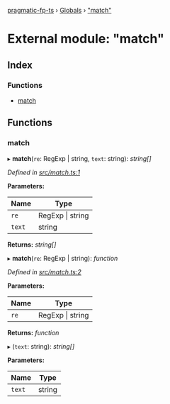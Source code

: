 [pragmatic-fp-ts](../README.md) › [Globals](../globals.md) › ["match"](_match_.md)

# External module: "match"

## Index

### Functions

* [match](_match_.md#match)

## Functions

###  match

▸ **match**(`re`: RegExp | string, `text`: string): *string[]*

*Defined in [src/match.ts:1](https://github.com/hermann-p/pragmatic-fp-ts/blob/ff16101/src/match.ts#L1)*

**Parameters:**

Name | Type |
------ | ------ |
`re` | RegExp &#124; string |
`text` | string |

**Returns:** *string[]*

▸ **match**(`re`: RegExp | string): *function*

*Defined in [src/match.ts:2](https://github.com/hermann-p/pragmatic-fp-ts/blob/ff16101/src/match.ts#L2)*

**Parameters:**

Name | Type |
------ | ------ |
`re` | RegExp &#124; string |

**Returns:** *function*

▸ (`text`: string): *string[]*

**Parameters:**

Name | Type |
------ | ------ |
`text` | string |
